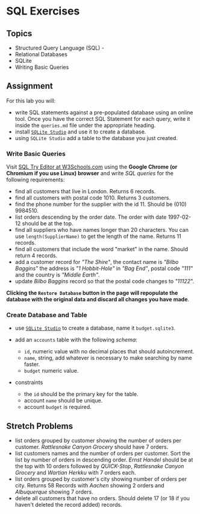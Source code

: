 # SQL Exercises

## Topics

- Structured Query Language (SQL) -
- Relational Databases
- SQLite
- Writing Basic Queries

## Assignment

For this lab you will:

- write SQL statements against a pre-populated database using an online tool. Once you have the correct SQL Statement for each query, write it inside the `queries.md` file under the appropriate heading.
- install [`SQLite Studio`](https://sqlitestudio.pl/index.rvt) and use it to create a database.
- using `SQLite Studio` add a table to the database you just created.

### Write Basic Queries

Visit [SQL Try Editor at W3Schools.com](https://www.w3schools.com/Sql/tryit.asp?filename=trysql_select_top) using the **Google Chrome (or Chromium if you use Linux) browser** and write _SQL queries_ for the following requirements:

- find all customers that live in London. Returns 6 records.
- find all customers with postal code 1010. Returns 3 customers.
- find the phone number for the supplier with the id 11. Should be (010) 9984510.
- list orders descending by the order date. The order with date 1997-02-12 should be at the top.
- find all suppliers who have names longer than 20 characters. You can use `length(SupplierName)` to get the length of the name. Returns 11 records.
- find all customers that include the word "market" in the name. Should return 4 records.
- add a customer record for _"The Shire"_, the contact name is _"Bilbo Baggins"_ the address is _"1 Hobbit-Hole"_ in _"Bag End"_, postal code _"111"_ and the country is _"Middle Earth"_.
- update _Bilbo Baggins_ record so that the postal code changes to _"11122"_.

**Clicking the `Restore Database` button in the page will repopulate the database with the original data and discard all changes you have made**.

### Create Database and Table

- use [`SQLite Studio`](https://sqlitestudio.pl/index.rvt) to create a database, name it `budget.sqlite3`.
- add an `accounts` table with the following _schema_:

  - `id`, numeric value with no decimal places that should autoincrement.
  - `name`, string, add whatever is necessary to make searching by name faster.
  - `budget` numeric value.

- constraints
  - the `id` should be the primary key for the table.
  - account `name` should be unique.
  - account `budget` is required.

## Stretch Problems

- list orders grouped by customer showing the number of orders per customer. _Rattlesnake Canyon Grocery_ should have 7 orders.
- list customers names and the number of orders per customer. Sort the list by number of orders in descending order. _Ernst Handel_ should be at the top with 10 orders followed by _QUICK-Stop_, _Rattlesnake Canyon Grocery_ and _Wartian Herkku_ with 7 orders each.
- list orders grouped by customer's city showing number of orders per city. Returns 58 Records with _Aachen_ showing 2 orders and _Albuquerque_ showing 7 orders.
- delete all customers that have no orders. Should delete 17 (or 18 if you haven't deleted the record added) records.

